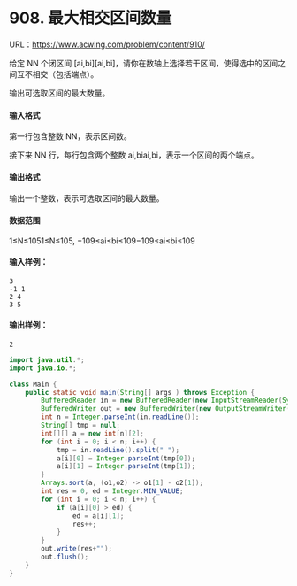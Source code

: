 # 908. 最大相交区间数量

URL：https://www.acwing.com/problem/content/910/

给定 NN 个闭区间 [ai,bi][ai,bi]，请你在数轴上选择若干区间，使得选中的区间之间互不相交（包括端点）。

输出可选取区间的最大数量。

#### 输入格式

第一行包含整数 NN，表示区间数。

接下来 NN 行，每行包含两个整数 ai,biai,bi，表示一个区间的两个端点。

#### 输出格式

输出一个整数，表示可选取区间的最大数量。

#### 数据范围

1≤N≤1051≤N≤105,
−109≤ai≤bi≤109−109≤ai≤bi≤109

#### 输入样例：

```
3
-1 1
2 4
3 5
```

#### 输出样例：

```
2
```



```java
import java.util.*;
import java.io.*;

class Main {
    public static void main(String[] args ) throws Exception {
        BufferedReader in = new BufferedReader(new InputStreamReader(System.in));
        BufferedWriter out = new BufferedWriter(new OutputStreamWriter(System.out));
        int n = Integer.parseInt(in.readLine());
        String[] tmp = null;
        int[][] a = new int[n][2];
        for (int i = 0; i < n; i++) {
            tmp = in.readLine().split(" ");
            a[i][0] = Integer.parseInt(tmp[0]);
            a[i][1] = Integer.parseInt(tmp[1]);
        }
        Arrays.sort(a, (o1,o2) -> o1[1] - o2[1]);
        int res = 0, ed = Integer.MIN_VALUE;
        for (int i = 0; i < n; i++) {
            if (a[i][0] > ed) {
                ed = a[i][1];
                res++;
            }
        }
        out.write(res+"");
        out.flush();
    }
}
```


